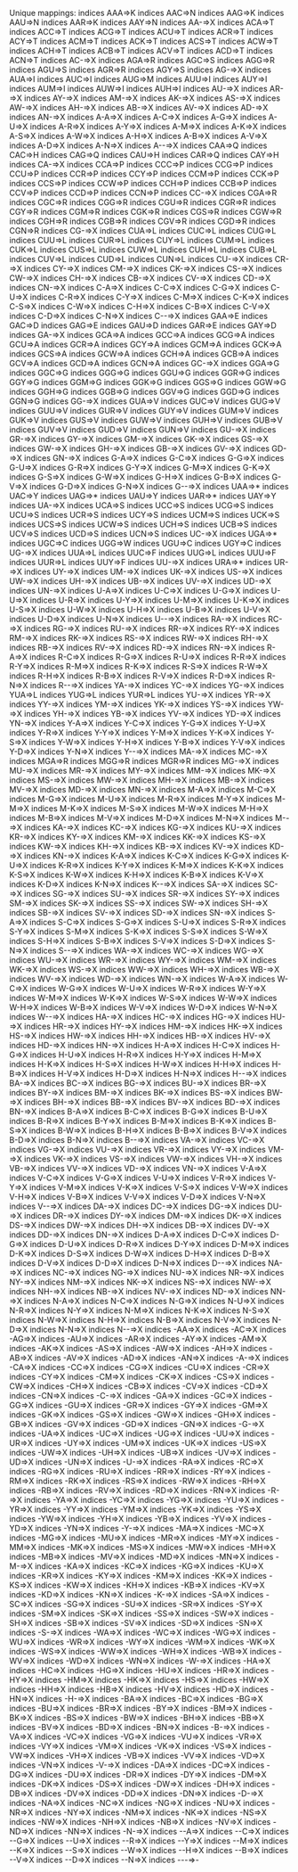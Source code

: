 Unique mappings:
indices	AAA=>K
indices	AAC=>N
indices	AAG=>K
indices	AAU=>N
indices	AAR=>K
indices	AAY=>N
indices	AA-=>X
indices	ACA=>T
indices	ACC=>T
indices	ACG=>T
indices	ACU=>T
indices	ACR=>T
indices	ACY=>T
indices	ACM=>T
indices	ACK=>T
indices	ACS=>T
indices	ACW=>T
indices	ACH=>T
indices	ACB=>T
indices	ACV=>T
indices	ACD=>T
indices	ACN=>T
indices	AC-=>X
indices	AGA=>R
indices	AGC=>S
indices	AGG=>R
indices	AGU=>S
indices	AGR=>R
indices	AGY=>S
indices	AG-=>X
indices	AUA=>I
indices	AUC=>I
indices	AUG=>M
indices	AUU=>I
indices	AUY=>I
indices	AUM=>I
indices	AUW=>I
indices	AUH=>I
indices	AU-=>X
indices	AR-=>X
indices	AY-=>X
indices	AM-=>X
indices	AK-=>X
indices	AS-=>X
indices	AW-=>X
indices	AH-=>X
indices	AB-=>X
indices	AV-=>X
indices	AD-=>X
indices	AN-=>X
indices	A-A=>X
indices	A-C=>X
indices	A-G=>X
indices	A-U=>X
indices	A-R=>X
indices	A-Y=>X
indices	A-M=>X
indices	A-K=>X
indices	A-S=>X
indices	A-W=>X
indices	A-H=>X
indices	A-B=>X
indices	A-V=>X
indices	A-D=>X
indices	A-N=>X
indices	A--=>X
indices	CAA=>Q
indices	CAC=>H
indices	CAG=>Q
indices	CAU=>H
indices	CAR=>Q
indices	CAY=>H
indices	CA-=>X
indices	CCA=>P
indices	CCC=>P
indices	CCG=>P
indices	CCU=>P
indices	CCR=>P
indices	CCY=>P
indices	CCM=>P
indices	CCK=>P
indices	CCS=>P
indices	CCW=>P
indices	CCH=>P
indices	CCB=>P
indices	CCV=>P
indices	CCD=>P
indices	CCN=>P
indices	CC-=>X
indices	CGA=>R
indices	CGC=>R
indices	CGG=>R
indices	CGU=>R
indices	CGR=>R
indices	CGY=>R
indices	CGM=>R
indices	CGK=>R
indices	CGS=>R
indices	CGW=>R
indices	CGH=>R
indices	CGB=>R
indices	CGV=>R
indices	CGD=>R
indices	CGN=>R
indices	CG-=>X
indices	CUA=>L
indices	CUC=>L
indices	CUG=>L
indices	CUU=>L
indices	CUR=>L
indices	CUY=>L
indices	CUM=>L
indices	CUK=>L
indices	CUS=>L
indices	CUW=>L
indices	CUH=>L
indices	CUB=>L
indices	CUV=>L
indices	CUD=>L
indices	CUN=>L
indices	CU-=>X
indices	CR-=>X
indices	CY-=>X
indices	CM-=>X
indices	CK-=>X
indices	CS-=>X
indices	CW-=>X
indices	CH-=>X
indices	CB-=>X
indices	CV-=>X
indices	CD-=>X
indices	CN-=>X
indices	C-A=>X
indices	C-C=>X
indices	C-G=>X
indices	C-U=>X
indices	C-R=>X
indices	C-Y=>X
indices	C-M=>X
indices	C-K=>X
indices	C-S=>X
indices	C-W=>X
indices	C-H=>X
indices	C-B=>X
indices	C-V=>X
indices	C-D=>X
indices	C-N=>X
indices	C--=>X
indices	GAA=>E
indices	GAC=>D
indices	GAG=>E
indices	GAU=>D
indices	GAR=>E
indices	GAY=>D
indices	GA-=>X
indices	GCA=>A
indices	GCC=>A
indices	GCG=>A
indices	GCU=>A
indices	GCR=>A
indices	GCY=>A
indices	GCM=>A
indices	GCK=>A
indices	GCS=>A
indices	GCW=>A
indices	GCH=>A
indices	GCB=>A
indices	GCV=>A
indices	GCD=>A
indices	GCN=>A
indices	GC-=>X
indices	GGA=>G
indices	GGC=>G
indices	GGG=>G
indices	GGU=>G
indices	GGR=>G
indices	GGY=>G
indices	GGM=>G
indices	GGK=>G
indices	GGS=>G
indices	GGW=>G
indices	GGH=>G
indices	GGB=>G
indices	GGV=>G
indices	GGD=>G
indices	GGN=>G
indices	GG-=>X
indices	GUA=>V
indices	GUC=>V
indices	GUG=>V
indices	GUU=>V
indices	GUR=>V
indices	GUY=>V
indices	GUM=>V
indices	GUK=>V
indices	GUS=>V
indices	GUW=>V
indices	GUH=>V
indices	GUB=>V
indices	GUV=>V
indices	GUD=>V
indices	GUN=>V
indices	GU-=>X
indices	GR-=>X
indices	GY-=>X
indices	GM-=>X
indices	GK-=>X
indices	GS-=>X
indices	GW-=>X
indices	GH-=>X
indices	GB-=>X
indices	GV-=>X
indices	GD-=>X
indices	GN-=>X
indices	G-A=>X
indices	G-C=>X
indices	G-G=>X
indices	G-U=>X
indices	G-R=>X
indices	G-Y=>X
indices	G-M=>X
indices	G-K=>X
indices	G-S=>X
indices	G-W=>X
indices	G-H=>X
indices	G-B=>X
indices	G-V=>X
indices	G-D=>X
indices	G-N=>X
indices	G--=>X
indices	UAA=>*
indices	UAC=>Y
indices	UAG=>*
indices	UAU=>Y
indices	UAR=>*
indices	UAY=>Y
indices	UA-=>X
indices	UCA=>S
indices	UCC=>S
indices	UCG=>S
indices	UCU=>S
indices	UCR=>S
indices	UCY=>S
indices	UCM=>S
indices	UCK=>S
indices	UCS=>S
indices	UCW=>S
indices	UCH=>S
indices	UCB=>S
indices	UCV=>S
indices	UCD=>S
indices	UCN=>S
indices	UC-=>X
indices	UGA=>*
indices	UGC=>C
indices	UGG=>W
indices	UGU=>C
indices	UGY=>C
indices	UG-=>X
indices	UUA=>L
indices	UUC=>F
indices	UUG=>L
indices	UUU=>F
indices	UUR=>L
indices	UUY=>F
indices	UU-=>X
indices	URA=>*
indices	UR-=>X
indices	UY-=>X
indices	UM-=>X
indices	UK-=>X
indices	US-=>X
indices	UW-=>X
indices	UH-=>X
indices	UB-=>X
indices	UV-=>X
indices	UD-=>X
indices	UN-=>X
indices	U-A=>X
indices	U-C=>X
indices	U-G=>X
indices	U-U=>X
indices	U-R=>X
indices	U-Y=>X
indices	U-M=>X
indices	U-K=>X
indices	U-S=>X
indices	U-W=>X
indices	U-H=>X
indices	U-B=>X
indices	U-V=>X
indices	U-D=>X
indices	U-N=>X
indices	U--=>X
indices	RA-=>X
indices	RC-=>X
indices	RG-=>X
indices	RU-=>X
indices	RR-=>X
indices	RY-=>X
indices	RM-=>X
indices	RK-=>X
indices	RS-=>X
indices	RW-=>X
indices	RH-=>X
indices	RB-=>X
indices	RV-=>X
indices	RD-=>X
indices	RN-=>X
indices	R-A=>X
indices	R-C=>X
indices	R-G=>X
indices	R-U=>X
indices	R-R=>X
indices	R-Y=>X
indices	R-M=>X
indices	R-K=>X
indices	R-S=>X
indices	R-W=>X
indices	R-H=>X
indices	R-B=>X
indices	R-V=>X
indices	R-D=>X
indices	R-N=>X
indices	R--=>X
indices	YA-=>X
indices	YC-=>X
indices	YG-=>X
indices	YUA=>L
indices	YUG=>L
indices	YUR=>L
indices	YU-=>X
indices	YR-=>X
indices	YY-=>X
indices	YM-=>X
indices	YK-=>X
indices	YS-=>X
indices	YW-=>X
indices	YH-=>X
indices	YB-=>X
indices	YV-=>X
indices	YD-=>X
indices	YN-=>X
indices	Y-A=>X
indices	Y-C=>X
indices	Y-G=>X
indices	Y-U=>X
indices	Y-R=>X
indices	Y-Y=>X
indices	Y-M=>X
indices	Y-K=>X
indices	Y-S=>X
indices	Y-W=>X
indices	Y-H=>X
indices	Y-B=>X
indices	Y-V=>X
indices	Y-D=>X
indices	Y-N=>X
indices	Y--=>X
indices	MA-=>X
indices	MC-=>X
indices	MGA=>R
indices	MGG=>R
indices	MGR=>R
indices	MG-=>X
indices	MU-=>X
indices	MR-=>X
indices	MY-=>X
indices	MM-=>X
indices	MK-=>X
indices	MS-=>X
indices	MW-=>X
indices	MH-=>X
indices	MB-=>X
indices	MV-=>X
indices	MD-=>X
indices	MN-=>X
indices	M-A=>X
indices	M-C=>X
indices	M-G=>X
indices	M-U=>X
indices	M-R=>X
indices	M-Y=>X
indices	M-M=>X
indices	M-K=>X
indices	M-S=>X
indices	M-W=>X
indices	M-H=>X
indices	M-B=>X
indices	M-V=>X
indices	M-D=>X
indices	M-N=>X
indices	M--=>X
indices	KA-=>X
indices	KC-=>X
indices	KG-=>X
indices	KU-=>X
indices	KR-=>X
indices	KY-=>X
indices	KM-=>X
indices	KK-=>X
indices	KS-=>X
indices	KW-=>X
indices	KH-=>X
indices	KB-=>X
indices	KV-=>X
indices	KD-=>X
indices	KN-=>X
indices	K-A=>X
indices	K-C=>X
indices	K-G=>X
indices	K-U=>X
indices	K-R=>X
indices	K-Y=>X
indices	K-M=>X
indices	K-K=>X
indices	K-S=>X
indices	K-W=>X
indices	K-H=>X
indices	K-B=>X
indices	K-V=>X
indices	K-D=>X
indices	K-N=>X
indices	K--=>X
indices	SA-=>X
indices	SC-=>X
indices	SG-=>X
indices	SU-=>X
indices	SR-=>X
indices	SY-=>X
indices	SM-=>X
indices	SK-=>X
indices	SS-=>X
indices	SW-=>X
indices	SH-=>X
indices	SB-=>X
indices	SV-=>X
indices	SD-=>X
indices	SN-=>X
indices	S-A=>X
indices	S-C=>X
indices	S-G=>X
indices	S-U=>X
indices	S-R=>X
indices	S-Y=>X
indices	S-M=>X
indices	S-K=>X
indices	S-S=>X
indices	S-W=>X
indices	S-H=>X
indices	S-B=>X
indices	S-V=>X
indices	S-D=>X
indices	S-N=>X
indices	S--=>X
indices	WA-=>X
indices	WC-=>X
indices	WG-=>X
indices	WU-=>X
indices	WR-=>X
indices	WY-=>X
indices	WM-=>X
indices	WK-=>X
indices	WS-=>X
indices	WW-=>X
indices	WH-=>X
indices	WB-=>X
indices	WV-=>X
indices	WD-=>X
indices	WN-=>X
indices	W-A=>X
indices	W-C=>X
indices	W-G=>X
indices	W-U=>X
indices	W-R=>X
indices	W-Y=>X
indices	W-M=>X
indices	W-K=>X
indices	W-S=>X
indices	W-W=>X
indices	W-H=>X
indices	W-B=>X
indices	W-V=>X
indices	W-D=>X
indices	W-N=>X
indices	W--=>X
indices	HA-=>X
indices	HC-=>X
indices	HG-=>X
indices	HU-=>X
indices	HR-=>X
indices	HY-=>X
indices	HM-=>X
indices	HK-=>X
indices	HS-=>X
indices	HW-=>X
indices	HH-=>X
indices	HB-=>X
indices	HV-=>X
indices	HD-=>X
indices	HN-=>X
indices	H-A=>X
indices	H-C=>X
indices	H-G=>X
indices	H-U=>X
indices	H-R=>X
indices	H-Y=>X
indices	H-M=>X
indices	H-K=>X
indices	H-S=>X
indices	H-W=>X
indices	H-H=>X
indices	H-B=>X
indices	H-V=>X
indices	H-D=>X
indices	H-N=>X
indices	H--=>X
indices	BA-=>X
indices	BC-=>X
indices	BG-=>X
indices	BU-=>X
indices	BR-=>X
indices	BY-=>X
indices	BM-=>X
indices	BK-=>X
indices	BS-=>X
indices	BW-=>X
indices	BH-=>X
indices	BB-=>X
indices	BV-=>X
indices	BD-=>X
indices	BN-=>X
indices	B-A=>X
indices	B-C=>X
indices	B-G=>X
indices	B-U=>X
indices	B-R=>X
indices	B-Y=>X
indices	B-M=>X
indices	B-K=>X
indices	B-S=>X
indices	B-W=>X
indices	B-H=>X
indices	B-B=>X
indices	B-V=>X
indices	B-D=>X
indices	B-N=>X
indices	B--=>X
indices	VA-=>X
indices	VC-=>X
indices	VG-=>X
indices	VU-=>X
indices	VR-=>X
indices	VY-=>X
indices	VM-=>X
indices	VK-=>X
indices	VS-=>X
indices	VW-=>X
indices	VH-=>X
indices	VB-=>X
indices	VV-=>X
indices	VD-=>X
indices	VN-=>X
indices	V-A=>X
indices	V-C=>X
indices	V-G=>X
indices	V-U=>X
indices	V-R=>X
indices	V-Y=>X
indices	V-M=>X
indices	V-K=>X
indices	V-S=>X
indices	V-W=>X
indices	V-H=>X
indices	V-B=>X
indices	V-V=>X
indices	V-D=>X
indices	V-N=>X
indices	V--=>X
indices	DA-=>X
indices	DC-=>X
indices	DG-=>X
indices	DU-=>X
indices	DR-=>X
indices	DY-=>X
indices	DM-=>X
indices	DK-=>X
indices	DS-=>X
indices	DW-=>X
indices	DH-=>X
indices	DB-=>X
indices	DV-=>X
indices	DD-=>X
indices	DN-=>X
indices	D-A=>X
indices	D-C=>X
indices	D-G=>X
indices	D-U=>X
indices	D-R=>X
indices	D-Y=>X
indices	D-M=>X
indices	D-K=>X
indices	D-S=>X
indices	D-W=>X
indices	D-H=>X
indices	D-B=>X
indices	D-V=>X
indices	D-D=>X
indices	D-N=>X
indices	D--=>X
indices	NA-=>X
indices	NC-=>X
indices	NG-=>X
indices	NU-=>X
indices	NR-=>X
indices	NY-=>X
indices	NM-=>X
indices	NK-=>X
indices	NS-=>X
indices	NW-=>X
indices	NH-=>X
indices	NB-=>X
indices	NV-=>X
indices	ND-=>X
indices	NN-=>X
indices	N-A=>X
indices	N-C=>X
indices	N-G=>X
indices	N-U=>X
indices	N-R=>X
indices	N-Y=>X
indices	N-M=>X
indices	N-K=>X
indices	N-S=>X
indices	N-W=>X
indices	N-H=>X
indices	N-B=>X
indices	N-V=>X
indices	N-D=>X
indices	N-N=>X
indices	N--=>X
indices	-AA=>X
indices	-AC=>X
indices	-AG=>X
indices	-AU=>X
indices	-AR=>X
indices	-AY=>X
indices	-AM=>X
indices	-AK=>X
indices	-AS=>X
indices	-AW=>X
indices	-AH=>X
indices	-AB=>X
indices	-AV=>X
indices	-AD=>X
indices	-AN=>X
indices	-A-=>X
indices	-CA=>X
indices	-CC=>X
indices	-CG=>X
indices	-CU=>X
indices	-CR=>X
indices	-CY=>X
indices	-CM=>X
indices	-CK=>X
indices	-CS=>X
indices	-CW=>X
indices	-CH=>X
indices	-CB=>X
indices	-CV=>X
indices	-CD=>X
indices	-CN=>X
indices	-C-=>X
indices	-GA=>X
indices	-GC=>X
indices	-GG=>X
indices	-GU=>X
indices	-GR=>X
indices	-GY=>X
indices	-GM=>X
indices	-GK=>X
indices	-GS=>X
indices	-GW=>X
indices	-GH=>X
indices	-GB=>X
indices	-GV=>X
indices	-GD=>X
indices	-GN=>X
indices	-G-=>X
indices	-UA=>X
indices	-UC=>X
indices	-UG=>X
indices	-UU=>X
indices	-UR=>X
indices	-UY=>X
indices	-UM=>X
indices	-UK=>X
indices	-US=>X
indices	-UW=>X
indices	-UH=>X
indices	-UB=>X
indices	-UV=>X
indices	-UD=>X
indices	-UN=>X
indices	-U-=>X
indices	-RA=>X
indices	-RC=>X
indices	-RG=>X
indices	-RU=>X
indices	-RR=>X
indices	-RY=>X
indices	-RM=>X
indices	-RK=>X
indices	-RS=>X
indices	-RW=>X
indices	-RH=>X
indices	-RB=>X
indices	-RV=>X
indices	-RD=>X
indices	-RN=>X
indices	-R-=>X
indices	-YA=>X
indices	-YC=>X
indices	-YG=>X
indices	-YU=>X
indices	-YR=>X
indices	-YY=>X
indices	-YM=>X
indices	-YK=>X
indices	-YS=>X
indices	-YW=>X
indices	-YH=>X
indices	-YB=>X
indices	-YV=>X
indices	-YD=>X
indices	-YN=>X
indices	-Y-=>X
indices	-MA=>X
indices	-MC=>X
indices	-MG=>X
indices	-MU=>X
indices	-MR=>X
indices	-MY=>X
indices	-MM=>X
indices	-MK=>X
indices	-MS=>X
indices	-MW=>X
indices	-MH=>X
indices	-MB=>X
indices	-MV=>X
indices	-MD=>X
indices	-MN=>X
indices	-M-=>X
indices	-KA=>X
indices	-KC=>X
indices	-KG=>X
indices	-KU=>X
indices	-KR=>X
indices	-KY=>X
indices	-KM=>X
indices	-KK=>X
indices	-KS=>X
indices	-KW=>X
indices	-KH=>X
indices	-KB=>X
indices	-KV=>X
indices	-KD=>X
indices	-KN=>X
indices	-K-=>X
indices	-SA=>X
indices	-SC=>X
indices	-SG=>X
indices	-SU=>X
indices	-SR=>X
indices	-SY=>X
indices	-SM=>X
indices	-SK=>X
indices	-SS=>X
indices	-SW=>X
indices	-SH=>X
indices	-SB=>X
indices	-SV=>X
indices	-SD=>X
indices	-SN=>X
indices	-S-=>X
indices	-WA=>X
indices	-WC=>X
indices	-WG=>X
indices	-WU=>X
indices	-WR=>X
indices	-WY=>X
indices	-WM=>X
indices	-WK=>X
indices	-WS=>X
indices	-WW=>X
indices	-WH=>X
indices	-WB=>X
indices	-WV=>X
indices	-WD=>X
indices	-WN=>X
indices	-W-=>X
indices	-HA=>X
indices	-HC=>X
indices	-HG=>X
indices	-HU=>X
indices	-HR=>X
indices	-HY=>X
indices	-HM=>X
indices	-HK=>X
indices	-HS=>X
indices	-HW=>X
indices	-HH=>X
indices	-HB=>X
indices	-HV=>X
indices	-HD=>X
indices	-HN=>X
indices	-H-=>X
indices	-BA=>X
indices	-BC=>X
indices	-BG=>X
indices	-BU=>X
indices	-BR=>X
indices	-BY=>X
indices	-BM=>X
indices	-BK=>X
indices	-BS=>X
indices	-BW=>X
indices	-BH=>X
indices	-BB=>X
indices	-BV=>X
indices	-BD=>X
indices	-BN=>X
indices	-B-=>X
indices	-VA=>X
indices	-VC=>X
indices	-VG=>X
indices	-VU=>X
indices	-VR=>X
indices	-VY=>X
indices	-VM=>X
indices	-VK=>X
indices	-VS=>X
indices	-VW=>X
indices	-VH=>X
indices	-VB=>X
indices	-VV=>X
indices	-VD=>X
indices	-VN=>X
indices	-V-=>X
indices	-DA=>X
indices	-DC=>X
indices	-DG=>X
indices	-DU=>X
indices	-DR=>X
indices	-DY=>X
indices	-DM=>X
indices	-DK=>X
indices	-DS=>X
indices	-DW=>X
indices	-DH=>X
indices	-DB=>X
indices	-DV=>X
indices	-DD=>X
indices	-DN=>X
indices	-D-=>X
indices	-NA=>X
indices	-NC=>X
indices	-NG=>X
indices	-NU=>X
indices	-NR=>X
indices	-NY=>X
indices	-NM=>X
indices	-NK=>X
indices	-NS=>X
indices	-NW=>X
indices	-NH=>X
indices	-NB=>X
indices	-NV=>X
indices	-ND=>X
indices	-NN=>X
indices	-N-=>X
indices	--A=>X
indices	--C=>X
indices	--G=>X
indices	--U=>X
indices	--R=>X
indices	--Y=>X
indices	--M=>X
indices	--K=>X
indices	--S=>X
indices	--W=>X
indices	--H=>X
indices	--B=>X
indices	--V=>X
indices	--D=>X
indices	--N=>X
indices	---=>-
